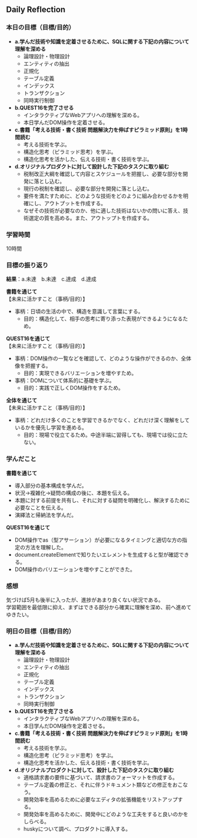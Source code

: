 ## Daily Reflection

### 本日の目標（目標/目的）
- **a.学んだ技術や知識を定着させるために、SQLに関する下記の内容について理解を深める**  
  - 論理設計・物理設計
  - エンティティの抽出
  - 正規化
  - テーブル定義
  - インデックス
  - トランザクション
  - 同時実行制御
- **b.QUEST16を完了させる**  
  - インタラクティブなWebアプリへの理解を深める。
  - 本日学んだDOM操作を定着させる。 
- **c.書籍「考える技術・書く技術 問題解決力を伸ばすピラミッド原則」を1時間読む**  
  - 考える技術を学ぶ。
  - 構造化思考（ピラミッド思考）を学ぶ。
  - 構造化思考を活かした、伝える技術・書く技術を学ぶ。
- **d.オリジナルプロダクトに対して設計した下記のタスクに取り組む**  
  - 税制改正大綱を確認して内容とスケジュールを把握し、必要な部分を開発に落とし込む。
  - 現行の税制を確認し、必要な部分を開発に落とし込む。
  - 要件を満たすために、どのような技術をどのように組み合わせるかを明確にし、アウトプットを作成する。
  - なぜその技術が必要なのか、他に適した技術はないかの問いに答え、技術選定の質を高める。また、アウトップトを作成する。

### 学習時間
10時間

### 目標の振り返り
**結果**：a.未達　b.未達　c.達成　d.達成　

**書籍を通じて**  
【未来に活かすこと（事柄/目的）】
- 事柄：日頃の生活の中で、構造を意識して言葉にする。
  - 目的：構造化して、相手の思考に寄り添った表現ができるようになるため。

**QUEST16を通じて**  
【未来に活かすこと（事柄/目的）】
- 事柄：DOM操作の一覧などを確認して、どのような操作ができるのか、全体像を把握する。
  - 目的：実現できるバリエーションを増やすため。
- 事柄：DOMについて体系的に基礎を学ぶ。
  - 目的：実践で正しくDOM操作をするため。

**全体を通じて**  
【未来に活かすこと（事柄/目的）】
- 事柄：どれだけ多くのことを学習できるかでなく、どれだけ深く理解をしているかを優先し学習を進める。
  - 目的：現場で役立てるため。中途半端に習得しても、現場では役に立たない。

### 学んだこと
**書籍を通じて** 
- 導入部分の基本構成を学んだ。
 - 状況→複雑化→疑問の構成の後に、本題を伝える。
 - 本題に対する前提を共有し、それに対する疑問を明確化し、解決するために必要なことを伝える。
- 演繹法と帰納法を学んだ。

**QUEST16を通じて** 
- DOM操作でas（型アサーション）が必要になるタイミングと適切な方の指定の方法を理解した。
- document.createElementで知りたいエレメントを生成すると型が確認できる。
- DOM操作のバリエーションを増やすことができた。

### 感想
気づけば5月も後半に入ったが、進捗があまり良くない状況である。  
学習範囲を最低限に抑え、まずはできる部分から確実に理解を深め、前へ進めてゆきたい。  

### 明日の目標（目標/目的）
- **a.学んだ技術や知識を定着させるために、SQLに関する下記の内容について理解を深める**  
  - 論理設計・物理設計
  - エンティティの抽出
  - 正規化
  - テーブル定義
  - インデックス
  - トランザクション
  - 同時実行制御
- **b.QUEST16を完了させる**  
  - インタラクティブなWebアプリへの理解を深める。
  - 本日学んだDOM操作を定着させる。  
- **c.書籍「考える技術・書く技術 問題解決力を伸ばすピラミッド原則」を1時間読む**  
  - 考える技術を学ぶ。
  - 構造化思考（ピラミッド思考）を学ぶ。
  - 構造化思考を活かした、伝える技術・書く技術を学ぶ。
- **d.オリジナルプロダクトに対して、設計した下記のタスクに取り組む**  
  - 適格請求書の要件に基づいて、請求書のフォーマットを作成する。
  - テーブル定義の修正と、それに伴うドキュメント類などの修正をおこなう。
  - 開発効率を高めるために必要なエディタの拡張機能をリストアップする。
  - 開発効率を高めるために、開発中にどのような工夫をすると良いのかをしらべる。
  - huskyについて調べ、プロダクトに導入する。